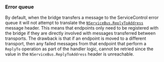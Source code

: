 ### Error queue

By default, when the bridge transfers a message to the ServiceControl error queue it will not attempt to translate the [`NServiceBus.ReplyToAddress`](/nservicebus/messaging/headers.md#messaging-interaction-headers-nservicebus-replytoaddress) message header.
This means that endpoints only need to be registered with the bridge if they are directly involved with messages transferred between transports.
The drawback is that if an endpoint is moved to a different transport, then any failed messages from that endpoint that perform a `ReplyTo` operation as part of the handler logic, cannot be retried since the value in the `NServiceBus.ReplyToAddress` header is unreachable.

